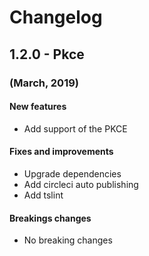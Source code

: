 # Changelog

## 1.2.0 - Pkce

### (March, 2019)

#### New features
- Add support of the PKCE

#### Fixes and improvements
- Upgrade dependencies
- Add circleci auto publishing
- Add tslint

#### Breakings changes
- No breaking changes

